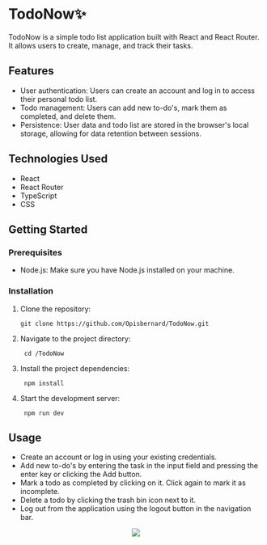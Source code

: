 


# TodoNow✨

TodoNow is a simple todo list application built with React and React Router. It allows users to create, manage, and track their tasks.

## Features

- User authentication: Users can create an account and log in to access their personal todo list.
- Todo management: Users can add new to-do's, mark them as completed, and delete them.
- Persistence: User data and todo list are stored in the browser's local storage, allowing for data retention between sessions.

## Technologies Used

- React
- React Router
- TypeScript
- CSS

## Getting Started

### Prerequisites

- Node.js: Make sure you have Node.js installed on your machine.

### Installation

1. Clone the repository:

   ```shell
   git clone https://github.com/Opisbernard/TodoNow.git
   ```
2. Navigate to the project directory:

   ```shell
    cd /TodoNow
   ```

3. Install the project dependencies:

   ```shell
    npm install
   ```

4. Start the development server:

   ```shell
    npm run dev
   ```

## Usage

- Create an account or log in using your existing credentials.
- Add new to-do's by entering the task in the input field and pressing the enter key or clicking the Add button.
- Mark a todo as completed by clicking on it. Click again to mark it as incomplete.
- Delete a todo by clicking the trash bin icon next to it.
- Log out from the application using the logout button in the navigation bar.


<div align="center">
<img src='https://miro.medium.com/v2/resize:fit:1358/1*e-CnQ3XcOSjznpnBhMXQKg.gif'/>
</div>
